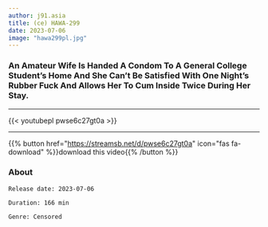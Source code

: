 ```yaml
---
author: j91.asia
title: (ce) HAWA-299
date: 2023-07-06
image: "hawa299pl.jpg"
---
```


### An Amateur Wife Is Handed A Condom To A General College Student’s Home And She Can’t Be Satisfied With One Night’s Rubber Fuck And Allows Her To Cum Inside Twice During Her Stay.
___

{{< youtubepl pwse6c27gt0a >}}
___

{{% button href="https://streamsb.net/d/pwse6c27gt0a" icon="fas fa-download" %}}download this video{{% /button %}}
### About

`Release date: 2023-07-06`

`Duration: 166 min`

`Genre:	Censored`